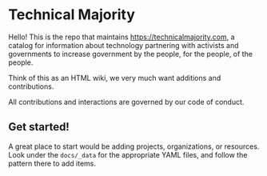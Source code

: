 # Technical Majority

Hello! This is the repo that maintains https://technicalmajority.com, a catalog
for information about technology partnering with activists and governments to
increase government by the people, for the people, of the people.

Think of this as an HTML wiki, we very much want additions and contributions.

All contributions and interactions are governed by our code of conduct.

## Get started!

A great place to start would be adding projects, organizations, or resources. 
Look under the `docs/_data` for the appropriate YAML files, and follow the
pattern there to add items.
